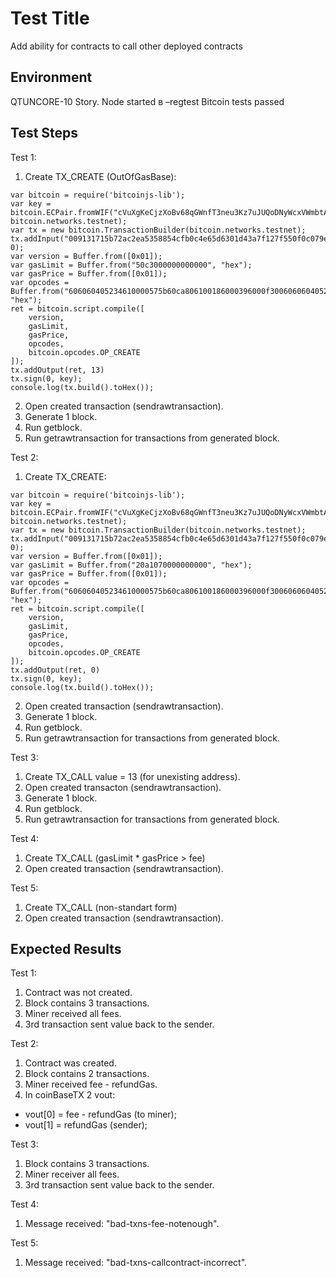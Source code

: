 # Test Title

Add ability for contracts to call other deployed contracts

## Environment

QTUNCORE-10 Story.
Node started в –regtest
Bitcoin tests passed

## Test Steps

Test 1:
1. Create TX_CREATE (OutOfGasBase):
```
var bitcoin = require('bitcoinjs-lib');
var key = bitcoin.ECPair.fromWIF("cVuXgKeCjzXoBv68qGWnfT3neu3Kz7uJUQoDNyWcxVWmbtAdN2bc", bitcoin.networks.testnet);
var tx = new bitcoin.TransactionBuilder(bitcoin.networks.testnet);
tx.addInput("009131715b72ac2ea5358854cfb0c4e65d6301d43a7f127f550f0c079e1de17d", 0);
var version = Buffer.from([0x01]);
var gasLimit = Buffer.from("50c3000000000000", "hex");
var gasPrice = Buffer.from([0x01]);
var opcodes = Buffer.from("606060405234610000575b60ca806100186000396000f30060606040526000357c0100000000000000000000000000000000000000000000000000000000900463ffffffff168063262fd733146046578063f22a195e146060575b6000565b34600057605e60048080359060200190919050506088565b005b34600057606a6098565b60405180826000191660001916815260200191505060405180910390f35b8040600081600019169055505b50565b600054815600a165627a7a72305820d3ac4575c035ec06e50fa73da3017cd40bcd3aca2c13d1cb63e801e9ba1581890029", "hex");
ret = bitcoin.script.compile([
    version,
    gasLimit,
    gasPrice,
    opcodes,
    bitcoin.opcodes.OP_CREATE
]);
tx.addOutput(ret, 13)
tx.sign(0, key);
console.log(tx.build().toHex());
```
2. Open created transaction (sendrawtransaction).
3. Generate 1 block.
4. Run getblock.
5. Run getrawtransaction for transactions from generated block.

Test 2:
1. Create TX_CREATE:
```
var bitcoin = require('bitcoinjs-lib');
var key = bitcoin.ECPair.fromWIF("cVuXgKeCjzXoBv68qGWnfT3neu3Kz7uJUQoDNyWcxVWmbtAdN2bc", bitcoin.networks.testnet);
var tx = new bitcoin.TransactionBuilder(bitcoin.networks.testnet);
tx.addInput("009131715b72ac2ea5358854cfb0c4e65d6301d43a7f127f550f0c079e1de17d", 0);
var version = Buffer.from([0x01]);
var gasLimit = Buffer.from("20a1070000000000", "hex");
var gasPrice = Buffer.from([0x01]);
var opcodes = Buffer.from("606060405234610000575b60ca806100186000396000f30060606040526000357c0100000000000000000000000000000000000000000000000000000000900463ffffffff168063262fd733146046578063f22a195e146060575b6000565b34600057605e60048080359060200190919050506088565b005b34600057606a6098565b60405180826000191660001916815260200191505060405180910390f35b8040600081600019169055505b50565b600054815600a165627a7a72305820d3ac4575c035ec06e50fa73da3017cd40bcd3aca2c13d1cb63e801e9ba1581890029", "hex");
ret = bitcoin.script.compile([
    version,
    gasLimit,
    gasPrice,
    opcodes,
    bitcoin.opcodes.OP_CREATE
]);
tx.addOutput(ret, 0)
tx.sign(0, key);
console.log(tx.build().toHex());
```
2. Open created transaction (sendrawtransaction).
3. Generate 1 block.
4. Run getblock.
5. Run getrawtransaction for transactions from generated block.

Test 3:
1. Create TX_CALL value = 13 (for unexisting address).
2. Open created transacton (sendrawtransaction).
3. Generate 1 block.
4. Run getblock.
5. Run getrawtransaction for transactions from generated block.

Test 4:
1. Create TX_CALL (gasLimit * gasPrice > fee)
2. Open created transaction (sendrawtransaction).

Test 5:
1. Create TX_CALL (non-standart form)
2. Open created transaction (sendrawtransaction).

## Expected Results

Test 1:
1. Contract was not created.
2. Block contains 3 transactions.
3. Miner received all fees.
4. 3rd transaction sent value back to the sender.

Test 2:
1. Contract was created.
2. Block contains 2 transactions.
3. Miner received fee - refundGas.
4. In coinBaseTX 2 vout:
- vout[0] = fee - refundGas (to miner);
- vout[1] = refundGas (sender);

Test 3:
1. Block contains 3 transactions.
2. Miner receiver all fees.
3. 3rd transaction sent value back to the sender.

Test 4:
1. Message received: "bad-txns-fee-notenough".

Test 5:
1. Message received: "bad-txns-callcontract-incorrect".
